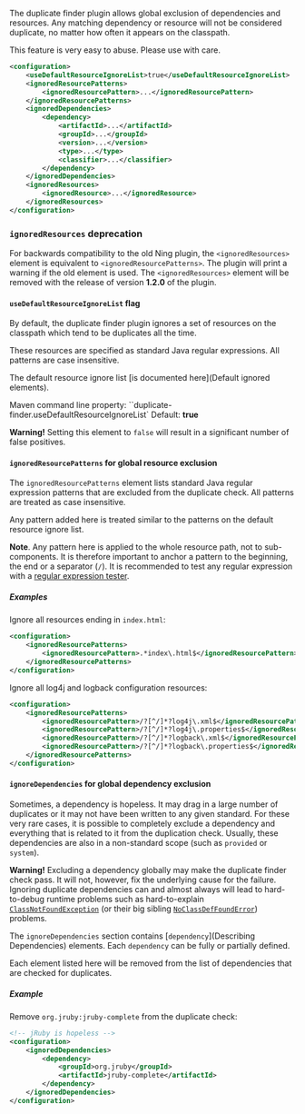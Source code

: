 The duplicate finder plugin allows global exclusion of dependencies
and resources. Any matching dependency or resource will not be considered 
duplicate, no matter how often it appears on the classpath.

This feature is very easy to abuse. Please use with care.

```xml
<configuration>
    <useDefaultResourceIgnoreList>true</useDefaultResourceIgnoreList>
    <ignoredResourcePatterns>
        <ignoredResourcePattern>...</ignoredResourcePattern>
    </ignoredResourcePatterns>
    <ignoredDependencies>
        <dependency>
            <artifactId>...</artifactId>
            <groupId>...</groupId>
            <version>...</version>
            <type>...</type>
            <classifier>...</classifier>
        </dependency>
    </ignoredDependencies>
    <ignoredResources>
        <ignoredResource>...</ignoredResource>
    </ignoredResources>
</configuration>
```

### `ignoredResources` deprecation

For backwards compatibility to the old Ning plugin, the
`<ignoredResources>` element is equivalent to
`<ignoredResourcePatterns>`. The plugin will print a warning if the
old element is used. The `<ignoredResources>` element will be removed
with the release of version **1.2.0** of the plugin.

#### `useDefaultResourceIgnoreList` flag

By default, the duplicate finder plugin ignores a set of resources on
the classpath which tend to be duplicates all the time. 

These resources are specified as standard Java regular expressions. All patterns are case insensitive.

The default resource ignore list [is documented here](Default ignored elements).

Maven command line property: ``duplicate-finder.useDefaultResourceIgnoreList`
Default: **true**

**Warning!** Setting this element to `false` will result in a significant number of false positives.

#### `ignoredResourcePatterns` for global resource exclusion

The `ignoredResourcePatterns` element lists standard Java regular expression patterns that are excluded from the duplicate check. All patterns are treated as case insensitive.

Any pattern added here is treated similar to the patterns on the default resource ignore list.

**Note**. Any pattern here is applied to the whole resource path, not
  to sub-components. It is therefore important to anchor a pattern to
  the beginning, the end or a separator (`/`). It is recommended to
  test any regular expression with a
  [regular expression tester](http://www.regexplanet.com/advanced/java/index.html).

##### Examples

Ignore all resources ending in `index.html`:

```xml
<configuration>
    <ignoredResourcePatterns>
        <ignoredResourcePattern>.*index\.html$</ignoredResourcePattern>
    </ignoredResourcePatterns>
</configuration>
```
Ignore all log4j and logback configuration resources:

```xml
<configuration>
    <ignoredResourcePatterns>
        <ignoredResourcePattern>/?[^/]*?log4j\.xml$</ignoredResourcePattern>
        <ignoredResourcePattern>/?[^/]*?log4j\.properties$</ignoredResourcePattern>
        <ignoredResourcePattern>/?[^/]*?logback\.xml$</ignoredResourcePattern>
        <ignoredResourcePattern>/?[^/]*?logback\.properties$</ignoredResourcePattern>
    </ignoredResourcePatterns>
</configuration>
```


#### `ignoreDependencies` for global dependency exclusion

Sometimes, a dependency is hopeless. It may drag in a large number of
duplicates or it may not have been written to any given standard. For
these very rare cases, it is possible to completely exclude a
dependency and everything that is related to it from the duplication
check. Usually, these dependencies are also in a non-standard scope
(such as `provided` or `system`).

**Warning!** Excluding a dependency globally may make the duplicate
  finder check pass. It will not, however, fix the underlying cause
  for the failure. Ignoring duplicate dependencies can and almost
  always will lead to hard-to-debug runtime problems such as
  hard-to-explain
  [`ClassNotFoundException`](http://docs.oracle.com/javase/8/docs/api/java/lang/ClassNotFoundException.html)
  (or their big sibling
  [`NoClassDefFoundError`](http://docs.oracle.com/javase/8/docs/api/java/lang/NoClassDefFoundError.html))
  problems.

The `ignoreDependencies` section contains [`dependency`](Describing
Dependencies) elements. Each `dependency` can be fully or partially
defined.

Each element listed here will be removed from the list of dependencies
that are checked for duplicates.

##### Example

Remove `org.jruby:jruby-complete` from the duplicate check:

```xml
<!-- jRuby is hopeless -->
<configuration>
    <ignoredDependencies>
        <dependency>
            <groupId>org.jruby</groupId>
            <artifactId>jruby-complete</artifactId>
        </dependency>
    </ignoredDependencies>
</configuration>
```

